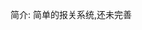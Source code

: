 简介:
    简单的报关系统,还未完善






























































































































